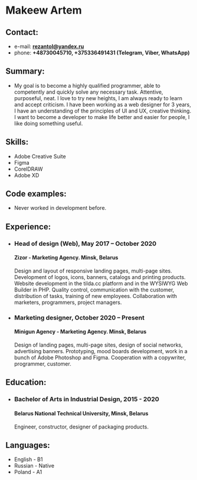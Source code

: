 # **Makeew Artem**
## Contact:
* e-mail: **rezantol@yandex.ru**
* phone: **+48730045710, +375336491431 (Telegram, Viber, WhatsApp)**
## Summary:
* My goal is to become a highly qualified programmer, able to competently and quickly solve any necessary task. Attentive, purposeful, neat. I love to try new heights, I am always ready to learn and accept criticism. I have been working as a web designer for 3 years, I have an understanding of the principles of UI and UX, creative thinking. I want to become a developer to make life better and easier for people, I like doing something useful.
## Skills:
* Adobe Creative Suite
* Figma
* CorelDRAW
* Adobe XD
## Code examples:
* Never worked in development before.
## Experience:
* ### Head of design (Web), May 2017 – October 2020
  #### Zizor - Marketing Agency. Minsk, Belarus
  Design and layout of responsive landing pages, multi-page sites. Development of logos, icons, banners, catalogs and printing products. Website development in the tilda.cc platform and in the WYSIWYG Web Builder in PHP. Quality control, communication with the customer, distribution of tasks, training of new employees. Collaboration with marketers, programmers, project managers.

* ### Marketing designer, October 2020 – Present  
  #### Minigun Agency - Marketing Agency. Minsk, Belarus
  Design of landing pages, multi-page sites, design of social networks, advertising banners. Prototyping, mood boards development, work in a bunch of Adobe Photoshop and Figma. Cooperation with a copywriter, programmer, customer. 

## Education:
* ### Bachelor of Arts in Industrial Design, 2015 - 2020	
  #### Belarus National Technical University,  Minsk, Belarus  
  Engineer, constructor, designer of packaging products.

## Languages: 
* English - B1
* Russian - Native
* Poland - A1

